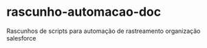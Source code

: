 # rascunho-automacao-doc
Rascunhos de scripts para automação de rastreamento organização salesforce
